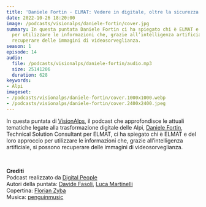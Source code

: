 ```yaml
---
title: 'Daniele Fortin - ELMAT: Vedere in digitale, oltre la sicurezza @Cortina'
date: 2022-10-26 18:20:00
image: /podcasts/visionalps/daniele-fortin/cover.jpg
summary: In questa puntata Daniele Fortin ci ha spiegato chi è ELMAT e del loro approccio
  per utilizzare le informazioni che, grazie all’intelligenza artificiale, si possono
  recuperare delle immagini di videosorveglianza.
season: 1
episode: 14
audio:
  file: /podcasts/visionalps/daniele-fortin/audio.mp3
  size: 25141206
  duration: 628
keywords:
- Alpi
imageset:
- /podcasts/visionalps/daniele-fortin/cover.1000x1000.webp
- /podcasts/visionalps/daniele-fortin/cover.2400x2400.jpeg
---
```


In questa puntata di [VisionAlps](https://www.visionalps.com/), il podcast che approfondisce le attuali tematiche legate alla trasformazione digitale delle Alpi, [Daniele Fortin](https://www.linkedin.com/in/daniele-fortin-ingforteam/), Technical Solution Consultant per ELMAT, ci ha spiegato chi è ELMAT e del loro approccio per utilizzare le informazioni che, grazie all’intelligenza artificiale, si possono recuperare delle immagini di videosorveglianza.

<br>

**Crediti**<br>
Podcast realizzato da [Digital People](https://w3id.org/digitalpeople)<br>
Autori della puntata: [Davide Fasoli](https://www.linkedin.com/in/davide-fasoli-2b3246179/), [Luca Martinelli](https://www.linkedin.com/in/luca-martinelli/)<br>
Copertina: [Florian Zyba](https://www.linkedin.com/in/florian-zyba/)<br>
Musica: [penguinmusic](https://pixabay.com/users/penguinmusic-24940186/)